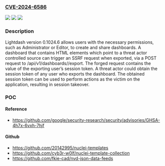 ### [CVE-2024-6586](https://cve.mitre.org/cgi-bin/cvename.cgi?name=CVE-2024-6586)
![](https://img.shields.io/static/v1?label=Product&message=Lightdash&color=blue)
![](https://img.shields.io/static/v1?label=Version&message=n%2Fa&color=blue)
![](https://img.shields.io/static/v1?label=Vulnerability&message=CWE-201%20Insertion%20of%20Sensitive%20Information%20Into%20Sent%20Data&color=brighgreen)

### Description

Lightdash version 0.1024.6 allows users with the necessary permissions, such as Administrator or Editor, to create and share dashboards. A dashboard that contains HTML elements which point to a threat actor controlled source can trigger an SSRF request when exported, via a POST request to /api/v1/dashboards//export. The forged request contains the value of the exporting user’s session token. A threat actor could obtain the session token of any user who exports the dashboard. The obtained session token can be used to perform actions as the victim on the application, resulting in session takeover.

### POC

#### Reference
- https://github.com/google/security-research/security/advisories/GHSA-4h7x-6vxh-7hjf

#### Github
- https://github.com/20142995/nuclei-templates
- https://github.com/cyb3r-w0lf/nuclei-template-collection
- https://github.com/fkie-cad/nvd-json-data-feeds


